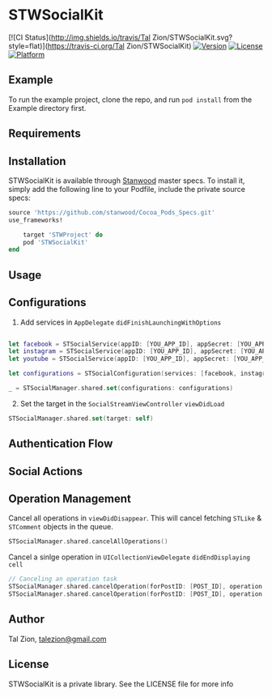 # STWSocialKit

[![CI Status](http://img.shields.io/travis/Tal Zion/STWSocialKit.svg?style=flat)](https://travis-ci.org/Tal Zion/STWSocialKit)
[![Version](https://img.shields.io/cocoapods/v/STWSocialKit.svg?style=flat)](http://cocoapods.org/pods/STWSocialKit)
[![License](https://img.shields.io/cocoapods/l/STWSocialKit.svg?style=flat)](http://cocoapods.org/pods/STWSocialKit)
[![Platform](https://img.shields.io/cocoapods/p/STWSocialKit.svg?style=flat)](http://cocoapods.org/pods/STWSocialKit)

## Example

To run the example project, clone the repo, and run `pod install` from the Example directory first.

## Requirements

## Installation

STWSocialKit is available through [Stanwood](https://github.com/stanwood/Cocoa_Pods_Specs.git) master specs. To install
it, simply add the following line to your Podfile, include the private source specs:

```ruby
source 'https://github.com/stanwood/Cocoa_Pods_Specs.git'
use_frameworks!

    target 'STWProject' do
    pod 'STWSocialKit'
end
```

## Usage

## Configurations

1) Add services in `AppDelegate` `didFinishLaunchingWithOptions`

```swift

let facebook = STSocialService(appID: [YOU_APP_ID], appSecret: [YOU_APP_SECRET], appType: .facebook)
let instagram = STSocialService(appID: [YOU_APP_ID], appSecret: [YOU_APP_SECRET], appType: .instagram, callbackURI: [CALLBACK_URI])
let youtube = STSocialService(appID: [YOU_APP_ID], appSecret: [YOU_APP_SECRET], appType: .youtube, callbackURI: [CALLBACK_URI])

let configurations = STSocialConfiguration(services: [facebook, instagram, youtube])

_ = STSocialManager.shared.set(configurations: configurations)

```

2) Set the target in the `SocialStreamViewController` `viewDidLoad`

```swift
STSocialManager.shared.set(target: self)
```

## Authentication Flow

## Social Actions

## Operation Management

Cancel all operations in `viewDidDisappear`. This will cancel fetching `STLike` & `STComment` objects in the queue.

```swift
STSocialManager.shared.cancelAllOperations()

```

Cancel a sinlge operation in `UICollectionViewDelegate` `didEndDisplaying cell`

```swift
// Canceling an operation task
STSocialManager.shared.cancelOperation(forPostID: [POST_ID], operation: .like)
STSocialManager.shared.cancelOperation(forPostID: [POST_ID], operation: .comment)
```
## Author

Tal Zion, talezion@gmail.com

## License

STWSocialKit is a private library. See the LICENSE file for more info
